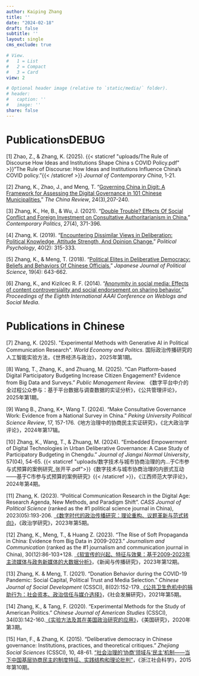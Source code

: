 ```yaml
---
author: Kaiping Zhang
title: ''
date: "2024-02-18"
draft: false
subtitle: ''
layout: single
cms_exclude: true

# View.
#   1 = List
#   2 = Compact
#   3 = Card
view: 2

# Optional header image (relative to `static/media/` folder).
# header:
#   caption: ''
#   image: ''
share: false
---
```

<!-- 
<style>
/* 修改 body 的文字颜色为 #666666 (深灰) */
body {
    color: #666666 !important;
}
</style> -->

<!-- # <span style="color:black;font-family:Times New Roman">**Publications**</span> -->

<!-- # <span style="color:black;">**Publications**</span> -->

# PublicationsDEBUG
[1] Zhao, Z., & Zhang, K. (2025). {{< staticref "uploads/The Rule of Discourse  How Ideas and Institutions Shape China s COVID Policy.pdf" >}}“The Rule of Discourse: How Ideas and Institutions Influence China’s COVID policy.”{{< /staticref >}} *Journal of Contemporary China*, 1-21.

[2] Zhang, K., Zhao, J., and Meng, T. “[Governing China in Digit: A Framework for Assessing the Digital Governance in 101 Chinese Municipalities.](https://www.jstor.org/stable/48788934)” *The China Review*, 24(3),207-240. 

[3] Zhang, K., He, B., & Wu, J. (2021). “[Double Trouble? Effects Of Social Conflict and Foreign Investment on Consultative Authoritarianism in China.](https://www.tandfonline.com/doi/full/10.1080/13569775.2021.1884376)” *Contemporary Politics*, 27(4), 371-396.

[4] Zhang, K. (2019). “[Encountering Dissimilar Views in Deliberation: Political Knowledge, Attitude Strength, And Opinion Change.](https://onlinelibrary.wiley.com/doi/10.1111/pops.12514)” *Political Psychology*, 40(2): 315-333.

[5] Zhang, K., & Meng, T. (2018). “[Political Elites in Deliberative Democracy: Beliefs and Behaviors Of Chinese Officials.](https://www.cambridge.org/core/journals/japanese-journal-of-political-science/article/abs/political-elites-in-deliberative-democracy-beliefs-and-behaviors-of-chinese-officials/102C607DF5E46D6536AEF515228130E4)” *Japanese Journal of Political Science*, 19(4): 643-662.

[6] Zhang, K., and Kizilcec R. F. (2014). “[Anonymity in social media: Effects of content controversiality and social endorsement on sharing behavior.](https://ojs.aaai.org/index.php/ICWSM/article/view/14573)” *Proceedings of the Eighth International AAAI Conference on Weblogs and Social Media*. 

<!-- # <span style="color:black;">**Publications in Chinese**</span> -->

# Publications in Chinese

[7] Zhang, K. (2025). "Experimental Methods with Generative AI in Political Communication Research". *World Economy and Politics.* 国际政治传播研究的人工智能实验方法，《世界经济与政治》，2025年第1期。

[8] Wang, T., Zhang, K., and Zhuang, M. (2025). “Can Platform-based Digital Participatory Budgeting Increase Citizen Engagement? Evidence from Big Data and Surveys.” *Public Management Review.* 《数字平台中介的全过程公众参与：基于平台数据与调查数据的实证分析》，《公共管理评论》， 2025年第1期。

[9] Wang B., Zhang, K*, Wang T. (2024). “Make Consultative Governance Work: Evidence from a National Survey in China.” *Peking University Political Science Review*, 17, 157-176.《地方治理中的协商民主实证研究》，《北大政治学评论》，2024年第17辑。

[10] Zhang, K., Wang, T., & Zhuang, M. (2024). “Embedded Empowerment of Digital Technologies in Urban Deliberative Governance: A Case Study of Participatory Budgeting in Chengdu.” *Journal of Jiangxi Normal University*, 57(04), 54-65. {{< staticref "uploads/数字技术与城市协商治理的内...于C市参与式预算的案例研究_张开平.pdf">}}《数字技术与城市协商治理的内嵌式互动——基于C市参与式预算的案例研究》{{< /staticref >}}，《江西师范大学评论》，2024年第4期。

[11] Zhang, K. (2023). “Political Communication Research in the Digital Age: Research Agenda, New Methods, and Paradigm Shift”. *CASS Journal of Political Science* (ranked as the #1 political science journal in China), 2023(05):193-206. [《数字时代的政治传播研究：理论重构、议题革新与范式转向》](https://www.cnki.net/KCMS/detail/detail.aspx?dbcode=CJFD&dbname=CJFDLAST2023&filename=POLI202305015&uniplatform=OVERSEA&v=rA_XkQqnoptYUgEz_bc3gTz1J7bqkLBEw5ucOGMh2oM_8vvKp66FlbsxumSW6ugn)，《政治学研究》，2023年第5期。

[12] Zhang, K., Meng, T., & Huang Z. (2023). “The Rise of Soft Propaganda in China: Evidence from Big Data in 2009-2023.” *Journalism and Communication* (ranked as the #1 journalism and communication journal in China), 30(12):86-103+128. [《软宣传的兴起、特征与效果：基于2009-2023年主流媒体与政务新媒体的大数据分析》](https://www.cnki.net/KCMS/detail/detail.aspx?dbcode=CJFD&dbname=CJFDAUTO&filename=YANJ202312006&uniplatform=OVERSEA&v=0XKVte6vceRXV-R_JBVOEQF_xpcjAD--BXFpfuo5NIGeJvllTdgbCzsc3L3Jdq5i)，《新闻与传播研究》，2023年第12期。

[13] Zhang, K. & Meng, T. (2021). “Donation Behavior during the COVID-19 Pandemic: Social Capital, Political Trust and Media Selection.” *Chinese Journal of Social Development* (CSSCI), 8(02):152-179.[《公共卫生危机中的捐助行为：社会资本、政治信任与媒介选择》](https://www.dps.tsinghua.edu.cn/info/1114/2369.htm)，《社会发展研究》，2021年第5期。

[14] Zhang, K., & Tang, F. (2020). “Experimental Methods for the Study of American Politics.” *Chinese Journal of American Studies* (CSSCI), 34(03):142-160.[《实验方法及其在美国政治研究的应用》](https://www.cnki.net/KCMS/detail/detail.aspx?dbcode=CJFD&dbname=CJFDLAST2020&filename=MGYJ202003009&uniplatform=OVERSEA&v=JF7XMrJaucde02Azis4svsYGEE8zleifepPIwPgeNM3VHYh3rpojyI6gBREKSDO4)，《美国研究》，2020年第3期。

[15] Han, F., & Zhang, K. (2015). “Deliberative democracy in Chinese governance: Institutions, practices, and theoretical critiques.” *Zhejiang Social Sciences* (CSSCI), 10, 48-61. [“社会治理的‘协商’领域与‘民主’机制——当下中国基层协商民主的制度特征、实践结构和理论批判”](https://www.cnki.net/KCMS/detail/detail.aspx?dbcode=CJFD&dbname=CJFDLAST2015&filename=ZJSH201510007&uniplatform=OVERSEA&v=tUT5pvei9UMiMVK73Gqy3CrpU-QVhybGEPdc8XeRit9sQVcvoWEJ15CafK0lSvqt)，《浙江社会科学》，2015年第10期。
